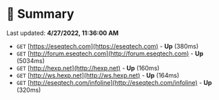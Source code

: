 # 📖 Summary
Last updated: **4/27/2022, 11:36:00 AM**

- `GET` [https://eseqtech.com](https://eseqtech.com) - **Up** (380ms)
- `GET` [http://forum.eseqtech.com](http://forum.eseqtech.com) - **Up** (5034ms)
- `GET` [http://hexp.net](http://hexp.net) - **Up** (160ms)
- `GET` [http://ws.hexp.net](http://ws.hexp.net) - **Up** (164ms)
- `GET` [http://eseqtech.com/infoline](http://eseqtech.com/infoline) - **Up** (320ms)
